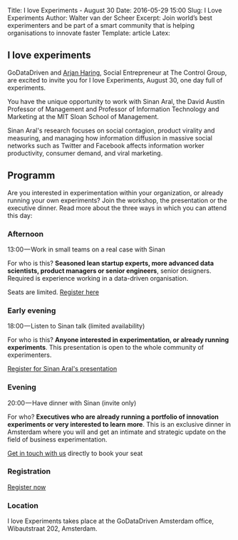 Title: I love Experiments - August 30
Date: 2016-05-29 15:00
Slug: I Love Experiments
Author: Walter van der Scheer
Excerpt: Join world’s best experimenters and be part of a smart community that is helping organisations to innovate faster
Template: article
Latex:

## I love experiments

GoDataDriven and [Arjan Haring](https://medium.com/i-love-experiments "Arjan Haring"), Social Entrepreneur at The Control Group, are excited to invite you for I love Experiments, August 30, one day full of experiments.

You have the unique opportunity to work with Sinan Aral, the David Austin Professor of Management and Professor of Information Technology and Marketing at the MIT Sloan School of Management.

Sinan Aral's research focuses on social contagion, product virality and measuring, and managing how information diffusion in massive social networks such as Twitter and Facebook affects information worker productivity, consumer demand, and viral marketing.

## Programm
Are you interested in experimentation within your organization, or already running your own experiments? Join the workshop, the presentation or the executive dinner. Read more about the three ways in which you can attend this day:

### Afternoon 

13:00 — Work in small teams on a real case with Sinan

For who is this? **Seasoned lean startup experts, more advanced data scientists, product managers or senior engineers**, senior designers. Required is experience working in a data-driven organisation.

Seats are limited. [Register here](mailto:response@godatadriven.com)

### Early evening

18:00 — Listen to Sinan talk (limited availability)

For who is this? **Anyone interested in experimentation, or already running experiments**. This presentation is open to the whole community of experimenters.

[Register for Sinan Aral's presentation](https://www.eventbrite.nl/e/tickets-i-love-experiments-25813693452 "I love Experiments")

### Evening

20:00 — Have dinner with Sinan (invite only)

For who? **Executives who are already running a portfolio of innovation experiments or very interested to learn more**. This is an exclusive dinner in Amsterdam where you will and get an intimate and strategic update on the field of business experimentation.

[Get in touch with us](mailto:response@godatadriven.com) directly to book your seat

### Registration

[Register now](https://www.eventbrite.nl/e/datastax-day-tickets-25700325365 "Register for DataStax Day")

### Location

I love Experiments takes place at the GoDataDriven Amsterdam office, Wibautstraat 202, Amsterdam.

